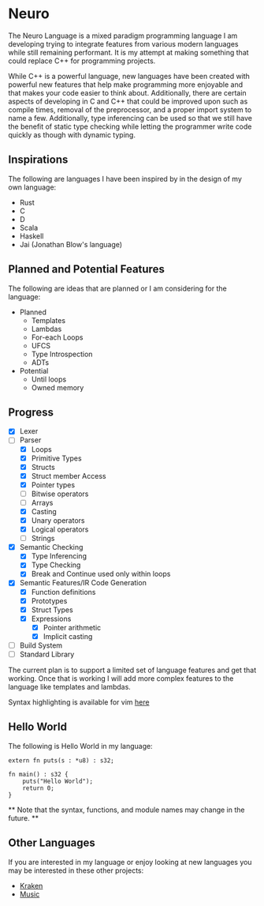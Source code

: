 # Neuro

The Neuro Language is a mixed paradigm programming language I am developing trying to integrate features from
various modern languages while still remaining performant. It is my attempt at making something that
could replace C++ for programming projects.

While C++ is a powerful language, new languages have been created with powerful new features that
help make programming more enjoyable and that makes your code easier to think about. Additionally,
there are certain aspects of developing in C and C++ that could be improved upon such as compile
times, removal of the preprocessor, and a proper import system to name a few. Additionally, type
inferencing can be used so that we still have the benefit of static type checking while letting the
programmer write code quickly as though with dynamic typing.

## Inspirations
The following are languages I have been inspired by in the design of my own language:
- Rust
- C
- D
- Scala
- Haskell
- Jai (Jonathan Blow's language)

## Planned and Potential Features
The following are ideas that are planned or I am considering for the language:
* Planned
  - Templates
  - Lambdas
  - For-each Loops
  - UFCS
  - Type Introspection
  - ADTs
* Potential
  - Until loops
  - Owned memory

## Progress

- [x] Lexer
- [ ] Parser
  - [x] Loops
  - [x] Primitive Types
  - [x] Structs
  - [x] Struct member Access
  - [x] Pointer types
  - [ ] Bitwise operators
  - [ ] Arrays
  - [x] Casting
  - [x] Unary operators
  - [x] Logical operators
  - [ ] Strings
- [x] Semantic Checking
  - [x] Type Inferencing
  - [x] Type Checking
  - [x] Break and Continue used only within loops
- [x] Semantic Features/IR Code Generation
  - [x] Function definitions
  - [x] Prototypes
  - [x] Struct Types
  - [x] Expressions
    - [x] Pointer arithmetic
    - [x] Implicit casting
- [ ] Build System
- [ ] Standard Library

The current plan is to support a limited set of language features and get that working. Once that
is working I will add more complex features to the language like templates and lambdas.

Syntax highlighting is available for vim [here](https://github.com/lotusronin/neuro.vim) 

## Hello World
The following is Hello World in my language: 
```
extern fn puts(s : *u8) : s32;

fn main() : s32 {
    puts("Hello World");
    return 0;
}
```
** Note that the syntax, functions, and module names may change in the future. **

## Other Languages
If you are interested in my language or enjoy looking at new languages you may be interested in these other projects:
- [Kraken](https://github.com/Limvot/kraken)
- [Music](https://github.com/ChrisFadden/MusicCompiler)
